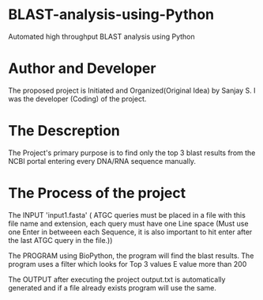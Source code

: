 # BLAST-analysis-using-Python
Automated high throughput BLAST analysis using Python
# Author and Developer
The proposed project is Initiated and Organized(Original Idea) by Sanjay S. I was the developer (Coding) of the project.

# The Descreption
The Project's primary purpose is to find only the top 3 blast results from the NCBI portal entering every DNA/RNA sequence manually. 

# The Process of the project
The INPUT 'input1.fasta' ( ATGC queries must be placed in a file with this file name and extension, each query must have one Line space (Must use one Enter in betweeen each Sequence, it is also important to hit enter after the last ATGC query in the file.))

The PROGRAM using BioPython, the program will find the blast results. The program uses a filter which looks for Top 3 values E value more than 200 

The OUTPUT after executing the project output.txt is automatically generated and if a file already exists program will use the same. 

